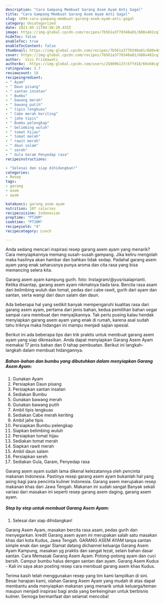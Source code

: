 ```yaml
---
description: "Cara Gampang Membuat Garang Asem Ayam Anti Gagal"
title: "Cara Gampang Membuat Garang Asem Ayam Anti Gagal"
slug: 1694-cara-gampang-membuat-garang-asem-ayam-anti-gagal
category: Uncategorized
date: 2021-05-11T04:58:20.435Z
image: https://img-global.cpcdn.com/recipes/7b561a3770340a01/680x482cq70/garang-asem-ayam-foto-resep-utama.jpg
hideToc: false
enableToc: true
enableTocContent: false
thumbnail: https://img-global.cpcdn.com/recipes/7b561a3770340a01/680x482cq70/garang-asem-ayam-foto-resep-utama.jpg
cover: https://img-global.cpcdn.com/recipes/7b561a3770340a01/680x482cq70/garang-asem-ayam-foto-resep-utama.jpg
author:  Vivi Frismawati
authorAv:  https://img-global.cpcdn.com/users/25809b137c5ffd18/60x60cq50/avatar.jpg
ratingvalue: 3.7
reviewcount: 18
recipeingredient:
- " Ayam"
- " Daun pisang"
- " santan insatan"
- " Bumbu"
- " bawang merah"
- " bawang putih"
- " tipis lengkuas"
- " Cabe merah keriting"
- " jahe tipis"
- " Bumbu pelengkap"
- " belimbing wuluh"
- " tomat hijau"
- " tomat merah"
- " rawit merah"
- " daun salam"
- " sereh"
- " Gula Garam Penyedap rasa"
recipeinstructions:

- "Selesai dan siap dihidangkan!"
categories:
- Resep
tags:
- garang
- asem
- ayam

katakunci: garang asem ayam 
nutrition: 107 calories
recipecuisine: Indonesian
preptime: "PT26M"
cooktime: "PT30M"
recipeyield: "4"
recipecategory: Lunch

---
```



Anda sedang mencari inspirasi resep garang asem ayam yang menarik? Cara menyiapkannya memang susah-susah gampang. Jika keliru mengolah maka hasilnya akan hambar dan bahkan tidak sedap. Padahal garang asem ayam yang enak seharusnya punya aroma dan cita rasa yang bisa memancing selera kita.


Garang asem ayam kampung gurih. foto: Instagram/@yusrisalaprianti. Ketika disantap, garang asem ayam nikmatnya tiada tara. Bercita rasa asam dari belimbing wuluh dan tomat, pedas dari cabe rawit, gurih dari ayam dan santan, serta wangi dari daun salam dan daun.

Ada beberapa hal yang sedikit banyak mempengaruhi kualitas rasa dari garang asem ayam, pertama dari jenis bahan, kedua pemilihan bahan segar sampai cara membuat dan menyajikannya. Tak perlu pusing kalau hendak menyiapkan garang asem ayam yang enak di rumah, karena asal sudah tahu triknya maka hidangan ini mampu menjadi sajian spesial.


Berikut ini ada beberapa tips dan trik praktis untuk membuat garang asem ayam yang siap dikreasikan. Anda dapat menyiapkan Garang Asem Ayam memakai 17 jenis bahan dan 0 tahap pembuatan. Berikut ini langkah-langkah dalam membuat hidangannya.

<!--inarticleads1-->

##### Bahan-bahan dan bumbu yang dibutuhkan dalam menyiapkan Garang Asem Ayam:

1. Gunakan  Ayam
1. Persiapkan  Daun pisang
1. Persiapkan  santan insatan
1. Sediakan  Bumbu
1. Gunakan  bawang merah
1. Gunakan  bawang putih
1. Ambil  tipis lengkuas
1. Sediakan  Cabe merah keriting
1. Ambil  jahe tipis
1. Persiapkan  Bumbu pelengkap
1. Siapkan  belimbing wuluh
1. Persiapkan  tomat hijau
1. Sediakan  tomat merah
1. Siapkan  rawit merah
1. Ambil  daun salam
1. Persiapkan  sereh
1. Sediakan  Gula, Garam, Penyedap rasa


Garang asem ayam sudah lama dikenal kelezatannya oleh pencinta makanan Indonesia. Pastinya resep garang asem ayam bukanlah hal yang asing bagi para pencinta kuliner Indonesia. Garang asem merupakan resep makanan khas dari Jawa Tengah. Makanan ini sudah sangat Banyak sekali variasi dari masakan ini seperti resep garang asem daging, garang asem ayam. 

<!--inarticleads2-->

##### Step by step untuk membuat Garang Asem Ayam:


1. Selesai dan siap dihidangkan!

Garang Asem Ayam, masakan bercita rasa asam, pedas gurih dan menyegarkan. kredit Garang asem ayam ini merupakan salah satu masakan khas dari kota Kudus, Jawa Tengah. GARANG ASEM AYAM tanpa santan simple enak dan segar Slamat datang dichannel keluarga Garang Asem Ayam Kampung, masakan yg praktis dan sangat lezat, selain bahan dasar santan. Cara Memasak Garang Asem Ayam: Potong-potong ayam dan cuci bersih. Campur bumbu halus dengan santan dan ayam. Garang Asem Kudus - Kali ini saya akan posting resep cara membuat garang asem khas Kudus. 

Terima kasih telah menggunakan resep yang tim kami tampilkan di sini. Besar harapan kami, olahan Garang Asem Ayam yang mudah di atas dapat membantu anda menyiapkan makanan yang menarik untuk keluarga/teman maupun menjadi inspirasi bagi anda yang berkeinginan untuk berbisnis kuliner. Semoga bermanfaat dan selamat mencoba!
